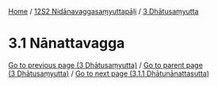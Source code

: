 
[Home](/) / [12S2 Nidānavaggasaṃyuttapāḷi](../../12S2.md) / [3 Dhātusaṃyutta](../3.md)

# 3.1 Nānattavagga


[Go to previous page (3 Dhātusaṃyutta)](../3.md) / [Go to parent page (3 Dhātusaṃyutta)](../3.md) / [Go to next page (3.1.1 Dhātunānattasutta)](3.1/3.1.1.md)


